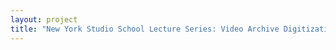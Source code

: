 ```yaml
--- 
layout: project 
title: "New York Studio School Lecture Series: Video Archive Digitization" 
---
```



